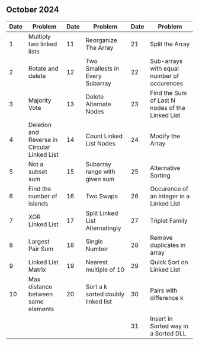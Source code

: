 ## October 2024

| Date | Problem                                      | Date | Problem                            | Date | Problem                                         |
| ---- | -------------------------------------------- | ---- | ---------------------------------- | ---- | ----------------------------------------------- |
| 1    | Multiply two linked lists                    | 11   | Reorganize The Array               | 21   | Split the Array                                 |
| 2    | Rotate and delete                            | 12   | Two Smallests in Every Subarray    | 22   | Sub-arrays with equal number of occurences      |
| 3    | Majority Vote                                | 13   | Delete Alternate Nodes             | 23   | Find the Sum of Last N nodes of the Linked List |
| 4    | Deletion and Reverse in Circular Linked List | 14   | Count Linked List Nodes            | 24   | Modify the Array                                |
| 5    | Not a subset sum                             | 15   | Subarray range with given sum      | 25   | Alternative Sorting                             |
| 6    | Find the number of islands                   | 16   | Two Swaps                          | 26   | Occurence of an integer in a Linked List        |
| 7    | XOR Linked List                              | 17   | Split Linked List Alternatingly    | 27   | Triplet Family                                  |
| 8    | Largest Pair Sum                             | 18   | Single Number                      | 28   | Remove duplicates in array                      |
| 9    | Linked List Matrix                           | 19   | Nearest multiple of 10             | 29   | Quick Sort on Linked List                       |
| 10   | Max distance between same elements           | 20   | Sort a k sorted doubly linked list | 30   | Pairs with difference k                         |
|      |                                              |      |                                    | 31   | Insert in Sorted way in a Sorted DLL            |
